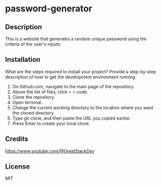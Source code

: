 # password-generator


## Description

This is a website that generates a random unique password using the criteria of the user's inputs.


## Installation

What are the steps required to install your project? Provide a step-by-step description of how to get the development environment running.

1. On Github.com, navigate to the main page of the repository.
2. Above the list of files, click < > code.
3. Clone the repository.
4. Open terminal.
5. Change the current working directory to the location where you want the cloned directory.
6. Type git clone, and then paste the URL you copied earlier.
7. Press Enter to create your local clone.


## Credits

https://www.youtube.com/@GreatStackDev


## License

MIT